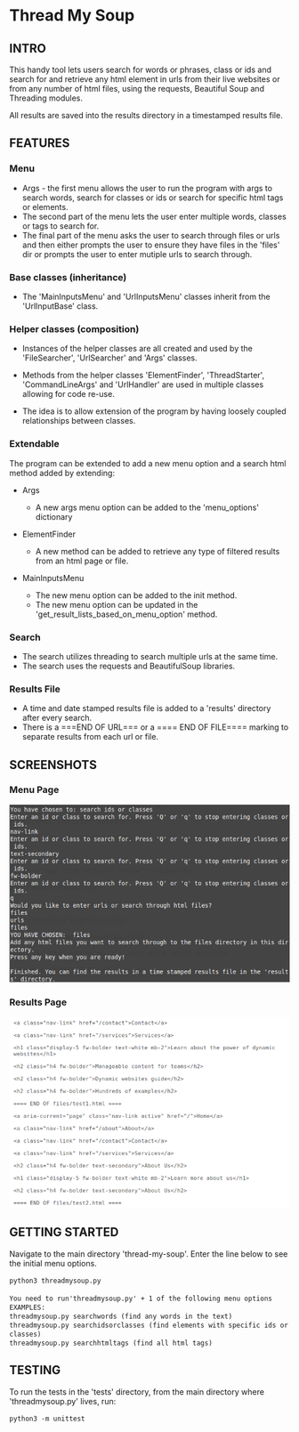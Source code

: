 # Thread My Soup

## INTRO
This handy tool lets users search for words or phrases, class or ids and search for and retrieve any html element in urls from their live websites or from any number of html files, using the requests, Beautiful Soup and Threading modules.

All results are saved into the results directory in a timestamped results file.

## FEATURES
### Menu
- Args - the first menu allows the user to run the program with args to search words, search for classes or ids or search for specific html tags or elements.
- The second part of the menu lets the user enter multiple words, classes or tags to search for.
- The final part of the menu asks the user to search through files or urls and then either prompts the user to ensure they have files in the 'files' dir or prompts the user to enter mutiple urls to search through.

### Base classes (inheritance)
- The 'MainInputsMenu' and 'UrlInputsMenu' classes inherit from the 'UrlInputBase' class.

### Helper classes (composition)
- Instances of the helper classes are all created and used by the 'FileSearcher', 'UrlSearcher' and 'Args' classes.
- Methods from the helper classes 'ElementFinder', 'ThreadStarter', 'CommandLineArgs' and 'UrlHandler' are used in multiple classes allowing for code re-use.

- The idea is to allow extension of the program by having loosely coupled relationships between classes.

### Extendable
The program can be extended to add a new menu option and a search html method added by extending:
- Args
  - A new args menu option can be added to the 'menu_options' dictionary

- ElementFinder 
  - A new method can be added to retrieve any type of filtered results from an html page or file.

- MainInputsMenu
  - The new menu option can be added to the init method.
  - The new menu option can be updated in the 'get_result_lists_based_on_menu_option' method.

### Search
- The search utilizes threading to search multiple urls at the same time.
- The search uses the requests and BeautifulSoup libraries.

### Results File
- A time and date stamped results file is added to a 'results' directory after every search.
- There is a ===END OF URL=== or a ==== END OF FILE==== marking to separate results from each url or file.

## SCREENSHOTS

### Menu Page

![menupage](https://github.com/richardgourley/thread-my-soup/blob/main/screenshots/threadmysoupmenu.png)

### Results Page

![resultspage](https://github.com/richardgourley/thread-my-soup/blob/main/screenshots/threadmysoupresults.png)

## GETTING STARTED
Navigate to the main directory 'thread-my-soup'. Enter the line below to see the initial menu options.

```
python3 threadmysoup.py 

You need to run'threadmysoup.py' + 1 of the following menu options
EXAMPLES:
threadmysoup.py searchwords (find any words in the text)
threadmysoup.py searchidsorclasses (find elements with specific ids or classes)
threadmysoup.py searchhtmltags (find all html tags)

```

## TESTING
To run the tests in the 'tests' directory, from the main directory where 'threadmysoup.py' lives, run:
```
python3 -m unittest
```


